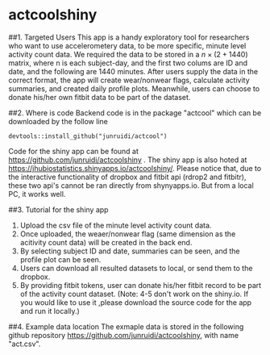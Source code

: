 # actcoolshiny
##1. Targeted Users
This app is a handy exploratory tool for researchers who want to use accelerometery data, to be more specific, minute level activity count data. We required the data to be stored in a $n \times (2+ 1440)$ matrix, where n is each subject-day, and the first two colums are ID and date, and the following are 1440 minutes.
After users supply the data in the correct format, the app will create wear/nonwear flags, calculate activity summaries, and created daily profile plots. Meanwhile, users can choose to donate his/her own fitbit data to be part of the dataset. 

##2. Where is code
Backend code is in the package "actcool" which can be downloaded by the follow line
```{r,eval=FALSE}
devtools::install_github("junruidi/actcool")
```
Code for the shiny app can be found at 
https://github.com/junruidi/actcoolshiny .
The shiny app is also hoted at 
https://jhubiostatistics.shinyapps.io/actcoolshiny/.
Please notice that, due to the interactive functionality of dropbox and fitbit api (rdrop2 and fitbitr), these two api's cannot be ran directly from shynyapps.io. But from a local PC, it works well.

##3. Tutorial for the shiny app
1. Upload the csv file of the minute level activity count data.
2. Once uploaded, the weaer/nonwear flag (same dimension as the acitivity count data) will be created in the back end.
3. By selecting subject ID and date, summaries can be seen, and the profile plot can be seen.
4. Users can download all resulted datasets to local, or send them to the dropbox.
5. By providing fitbit tokens, user can donate his/her fitbit record to be part of the activity count dataset.
(Note: 4-5 don't work on the shiny.io. If you would like to use it ,please download the source code for the app and run it locally.)

##4. Example data location
The exmaple data is stored in the following github repository
https://github.com/junruidi/actcoolshiny, with name "act.csv".
